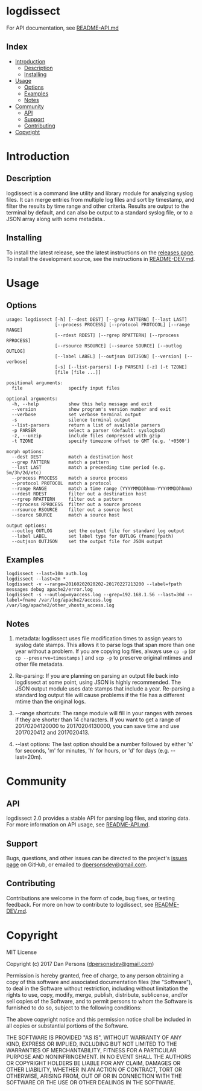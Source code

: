 # logdissect
For API documentation, see [README-API.md](README-API.md)

## Index

- [Introduction](#introduction)
  - [Description](#description)
  - [Installing](#installing)
- [Usage](#usage)
  - [Options](#options)
  - [Examples](#examples)
  - [Notes](#notes)
- [Community](#community)
  - [API](#api)
  - [Support](#support)
  - [Contributing](#contributing)
- [Copyright](#copyright)


# Introduction


## Description
logdissect is a command line utility and library module for analyzing syslog files. It can merge entries from multiple log files and sort by timestamp, and filter the results by time range and other criteria. Results are output to the terminal by default, and can also be output to a standard syslog file, or to a JSON array along with some metadata..

## Installing
To install the latest release, see the latest instructions on the [releases page](https://github.com/dogoncouch/logdissect/releases). To install the development source, see the instructions in [README-DEV.md](README-DEV.md).

# Usage

## Options

    usage: logdissect [-h] [--dest DEST] [--grep PATTERN] [--last LAST]
                      [--process PROCESS] [--protocol PROTOCOL] [--range RANGE]
                      [--rdest RDEST] [--rgrep RPATTERN] [--rprocess RPROCESS]
                      [--rsource RSOURCE] [--source SOURCE] [--outlog OUTLOG]
                      [--label LABEL] [--outjson OUTJSON] [--version] [--verbose]
                      [-s] [--list-parsers] [-p PARSER] [-z] [-t TZONE]
                      [file [file ...]]
    
    positional arguments:
      file                 specify input files
    
    optional arguments:
      -h, --help           show this help message and exit
      --version            show program's version number and exit
      --verbose            set verbose terminal output
      -s                   silence terminal output
      --list-parsers       return a list of available parsers
      -p PARSER            select a parser (default: syslogbsd)
      -z, --unzip          include files compressed with gzip
      -t TZONE             specify timezone offset to GMT (e.g. '+0500')
    
    morph options:
      --dest DEST          match a destination host
      --grep PATTERN       match a pattern
      --last LAST          match a preceeding time period (e.g. 5m/3h/2d/etc)
      --process PROCESS    match a source process
      --protocol PROTOCOL  match a protocol
      --range RANGE        match a time range (YYYYMMDDhhmm-YYYYMMDDhhmm)
      --rdest RDEST        filter out a destination host
      --rgrep RPATTERN     filter out a pattern
      --rprocess RPROCESS  filter out a source process
      --rsource RSOURCE    filter out a source host
      --source SOURCE      match a source host
    
    output options:
      --outlog OUTLOG      set the output file for standard log output
      --label LABEL        set label type for OUTLOG (fname|fpath)
      --outjson OUTJSON    set the output file for JSON output

## Examples
    
    logdissect --last=10m auth.log
    logdissect --last=2m *
    logdissect -v --range=20160202020202-20170227213200 --label=fpath messages debug apache2/error.log
    logdissect -s --outlog=myaccess.log --grep=192.168.1.56 --last=30d --label=fname /var/log/apache2/access.log /var/log/apache2/other_vhosts_access.log

## Notes
1. metadata: logdissect uses file modification times to assign years to syslog date stamps. This allows it to parse logs that span more than one year without a problem. If you are copying log files, always use `` cp -p `` (or `` cp --preserve=timestamps `` ) and `` scp -p `` to preserve original mtimes and other file metadata.

2. Re-parsing: If you are planning on parsing an output file back into logdissect at some point, using JSON is highly recommended. The JSON output module uses date stamps that include a year. Re-parsing a standard log output file will cause problems if the file has a different mtime than the original logs.

3. --range shortcuts: The range module will fill in your ranges with zeroes if they are shorter than 14 characters. If you want to get a range of 20170204120000 to 20170204130000, you can save time and use 2017020412 and 2017020413.

4. --last options: The last option should be a number followed by either 's' for seconds, 'm' for minutes, 'h' for hours, or 'd' for days (e.g. --last=20m).

# Community

## API
logdissect 2.0 provides a stable API for parsing log files, and storing data. For more information on API usage, see  [README-API.md](README-API.md).

## Support
Bugs, questions, and other issues can be directed to the project's [issues page](https://github.com/dogoncouch/logdissect/issues) on GitHub, or emailed to [dpersonsdev@gmail.com](mailto:dpersonsdev@gmail.com).

## Contributing
Contributions are welcome in the form of code, bug fixes, or testing feedback. For more on how to contribute to logdissect, see [README-DEV.md](README-DEV.md).


# Copyright
MIT License

Copyright (c) 2017 Dan Persons (dpersonsdev@gmail.com)

Permission is hereby granted, free of charge, to any person obtaining a copy
of this software and associated documentation files (the "Software"), to deal
in the Software without restriction, including without limitation the rights
to use, copy, modify, merge, publish, distribute, sublicense, and/or sell
copies of the Software, and to permit persons to whom the Software is
furnished to do so, subject to the following conditions:

The above copyright notice and this permission notice shall be included in all
copies or substantial portions of the Software.

THE SOFTWARE IS PROVIDED "AS IS", WITHOUT WARRANTY OF ANY KIND, EXPRESS OR
IMPLIED, INCLUDING BUT NOT LIMITED TO THE WARRANTIES OF MERCHANTABILITY,
FITNESS FOR A PARTICULAR PURPOSE AND NONINFRINGEMENT. IN NO EVENT SHALL THE
AUTHORS OR COPYRIGHT HOLDERS BE LIABLE FOR ANY CLAIM, DAMAGES OR OTHER
LIABILITY, WHETHER IN AN ACTION OF CONTRACT, TORT OR OTHERWISE, ARISING FROM,
OUT OF OR IN CONNECTION WITH THE SOFTWARE OR THE USE OR OTHER DEALINGS IN THE
SOFTWARE.
